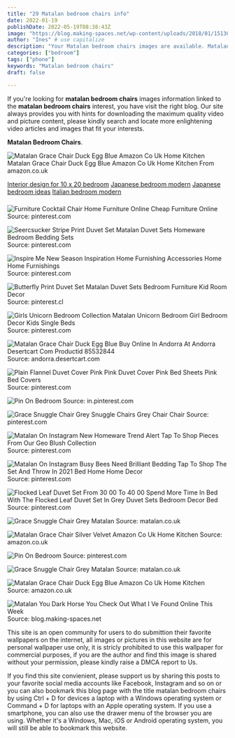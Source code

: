 ```yaml
---
title: "29 Matalan bedroom chairs info"
date: 2022-01-19
publishDate: 2022-05-19T08:38:43Z
image: "https://blog.making-spaces.net/wp-content/uploads/2018/01/1513069170.6912696-S2670916_C323_Main.jpg"
author: "Ines" # use capitalize
description: "Your Matalan bedroom chairs images are available. Matalan bedroom chairs are a topic that is being searched for and liked by netizens now. You can Download the Matalan bedroom chairs files here. Get all royalty-free vectors."
categories: ["bedroom"]
tags: ["phone"]
keywords: "Matalan bedroom chairs"
draft: false

---
```


If you're looking for **matalan bedroom chairs** images information linked to the **matalan bedroom chairs** interest, you have visit the right  blog.  Our site always  provides you with  hints  for downloading  the maximum  quality video and picture  content, please kindly search and locate more enlightening video articles and images  that fit your interests.

**Matalan Bedroom Chairs**. 

![Matalan Grace Chair Duck Egg Blue Amazon Co Uk Home Kitchen](https://m.media-amazon.com/images/I/41k9iBNOyTL._AC_.jpg "Matalan Grace Chair Duck Egg Blue Amazon Co Uk Home Kitchen")
Matalan Grace Chair Duck Egg Blue Amazon Co Uk Home Kitchen From amazon.co.uk

[Interior design for 10 x 20 bedroom](/interior-design-for-10-x-20-bedroom/)
[Japanese bedroom modern](/japanese-bedroom-modern/)
[Japanese bedroom ideas](/japanese-bedroom-ideas/)
[Italian bedroom modern](/italian-bedroom-modern/)



### 

 


![Furniture Cocktail Chair Home Furniture Online Cheap Furniture Online](https://i.pinimg.com/originals/1f/0f/49/1f0f497924adb0b96889c08ffbf70a3a.jpg "Furniture Cocktail Chair Home Furniture Online Cheap Furniture Online")
Source: pinterest.com

 

![Seercsucker Stripe Print Duvet Set Matalan Duvet Sets Homeware Bedroom Bedding Sets](https://i.pinimg.com/originals/cd/ef/71/cdef7157df42b510043e7562b5c861a0.jpg "Seercsucker Stripe Print Duvet Set Matalan Duvet Sets Homeware Bedroom Bedding Sets")
Source: pinterest.com

 

![Inspire Me New Season Inspiration Home Furnishing Accessories Home Home Furnishings](https://i.pinimg.com/originals/17/ac/f0/17acf0881b2ed67d2100fdee2f7205cd.jpg "Inspire Me New Season Inspiration Home Furnishing Accessories Home Home Furnishings")
Source: pinterest.com

 

![Butterfly Print Duvet Set Matalan Duvet Sets Bedroom Furniture Kid Room Decor](https://i.pinimg.com/736x/0c/ec/1c/0cec1c0959f4f81e99c03a5a99aab19c--butterfly-print-duvet-sets.jpg "Butterfly Print Duvet Set Matalan Duvet Sets Bedroom Furniture Kid Room Decor")
Source: pinterest.cl

 

![Girls Unicorn Bedroom Collection Matalan Unicorn Bedroom Girl Bedroom Decor Kids Single Beds](https://i.pinimg.com/474x/32/59/bc/3259bc45fcecdd25fa825003358a882a.jpg "Girls Unicorn Bedroom Collection Matalan Unicorn Bedroom Girl Bedroom Decor Kids Single Beds")
Source: pinterest.com

 

![Matalan Grace Chair Duck Egg Blue Buy Online In Andorra At Andorra Desertcart Com Productid 85532844](https://images-na.ssl-images-amazon.com/images/I/41k9iBNOyTL.jpg "Matalan Grace Chair Duck Egg Blue Buy Online In Andorra At Andorra Desertcart Com Productid 85532844")
Source: andorra.desertcart.com

 

![Plain Flannel Duvet Cover Pink Pink Duvet Cover Pink Bed Sheets Pink Bed Covers](https://i.pinimg.com/originals/da/dc/a4/dadca451ca2e42b4762a0f5afe8354b3.jpg "Plain Flannel Duvet Cover Pink Pink Duvet Cover Pink Bed Sheets Pink Bed Covers")
Source: pinterest.com

 

![Pin On Bedroom](https://i.pinimg.com/originals/9c/04/ef/9c04ef12906dc9b0948d55b9b8630c56.jpg "Pin On Bedroom")
Source: in.pinterest.com

 

![Grace Snuggle Chair Grey Snuggle Chairs Grey Chair Chair](https://i.pinimg.com/originals/1d/5c/46/1d5c46889138ab1258114aeb463a0a02.jpg "Grace Snuggle Chair Grey Snuggle Chairs Grey Chair Chair")
Source: pinterest.com

 

![Matalan On Instagram New Homeware Trend Alert Tap To Shop Pieces From Our Geo Blush Collection](https://i.pinimg.com/originals/58/50/24/5850241872c1754828fe0c1b9538be55.jpg "Matalan On Instagram New Homeware Trend Alert Tap To Shop Pieces From Our Geo Blush Collection")
Source: pinterest.com

 

![Matalan On Instagram Busy Bees Need Brilliant Bedding Tap To Shop The Set And Throw In 2021 Bed Home Home Decor](https://i.pinimg.com/736x/74/e8/5d/74e85d38896d32333330a5fedc6e2562.jpg "Matalan On Instagram Busy Bees Need Brilliant Bedding Tap To Shop The Set And Throw In 2021 Bed Home Home Decor")
Source: pinterest.com

 

![Flocked Leaf Duvet Set From 30 00 To 40 00 Spend More Time In Bed With The Flocked Leaf Duvet Set In Grey Duvet Sets Bedroom Decor Bed](https://i.pinimg.com/474x/7b/95/1c/7b951cf6576517466b077345987853d8--duvet-sets-bedroom-decor.jpg "Flocked Leaf Duvet Set From 30 00 To 40 00 Spend More Time In Bed With The Flocked Leaf Duvet Set In Grey Duvet Sets Bedroom Decor Bed")
Source: pinterest.com

 

![Grace Snuggle Chair Grey Matalan](https://matalan-content.imgix.net/uploads/asset_file/asset_file/155117/1512992671.5864246-S2685991_C000_Alt1.jpg?ixlib=rails-2.1.4&amp;cs=tinysrgb&amp;auto=compress%2Cformat&amp;fm=pjpg&amp;w=736&amp;h=1030&amp;fit=crop&amp;dpr=1&amp;s=7c436da9c4ef08d04c5e6a8227c12986 "Grace Snuggle Chair Grey Matalan")
Source: matalan.co.uk

 

![Matalan Grace Chair Silver Velvet Amazon Co Uk Home Kitchen](https://m.media-amazon.com/images/I/31CCTPnJY8L._AC_UL400_.jpg "Matalan Grace Chair Silver Velvet Amazon Co Uk Home Kitchen")
Source: amazon.co.uk

 

![Pin On Bedroom](https://i.pinimg.com/originals/81/23/41/812341637ecd793f432881c02752a8b5.jpg "Pin On Bedroom")
Source: pinterest.com

 

![Grace Snuggle Chair Grey Matalan](https://matalan-content.imgix.net/uploads/asset_file/asset_file/155119/1512992673.827506-S2685991_C000_Main.jpg?ixlib=rails-2.1.4&amp;cs=tinysrgb&amp;auto=compress%2Cformat&amp;fm=pjpg&amp;w=1000&amp;h=1400&amp;fit=fit&amp;s=68a6cecbdf19aa9452826fdc12f4dbba "Grace Snuggle Chair Grey Matalan")
Source: matalan.co.uk

 

![Matalan Grace Chair Duck Egg Blue Amazon Co Uk Home Kitchen](https://m.media-amazon.com/images/I/41k9iBNOyTL._AC_.jpg "Matalan Grace Chair Duck Egg Blue Amazon Co Uk Home Kitchen")
Source: amazon.co.uk

 

![Matalan You Dark Horse You Check Out What I Ve Found Online This Week](https://blog.making-spaces.net/wp-content/uploads/2018/01/1513069170.6912696-S2670916_C323_Main.jpg "Matalan You Dark Horse You Check Out What I Ve Found Online This Week")
Source: blog.making-spaces.net

 

This site is an open community for users to do submittion their favorite wallpapers on the internet, all images or pictures in this website are for personal wallpaper use only, it is stricly prohibited to use this wallpaper for commercial purposes, if you are the author and find this image is shared without your permission, please kindly raise a DMCA report to Us.

If you find this site convienient, please support us by sharing this posts to your favorite social media accounts like Facebook, Instagram and so on or you can also bookmark this blog page with the title matalan bedroom chairs by using Ctrl + D for devices a laptop with a Windows operating system or Command + D for laptops with an Apple operating system. If you use a smartphone, you can also use the drawer menu of the browser you are using. Whether it's a Windows, Mac, iOS or Android operating system, you will still be able to bookmark this website.
